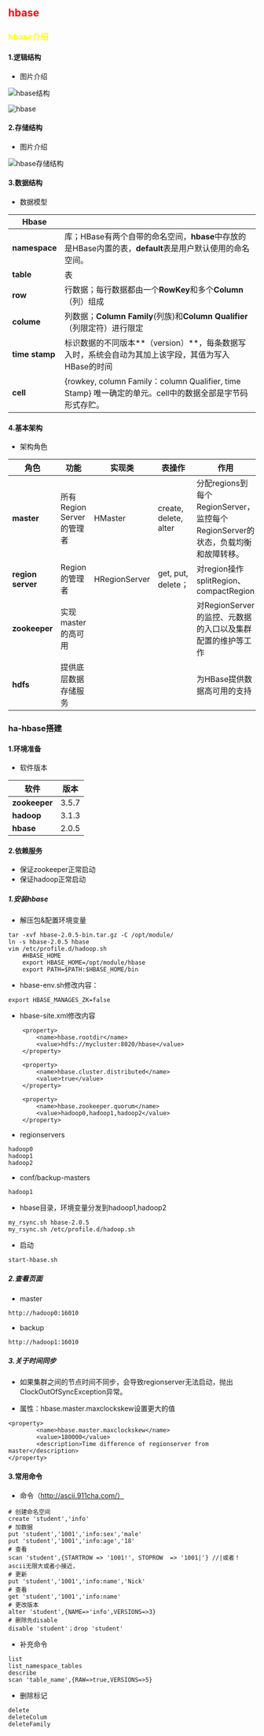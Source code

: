 ## <span style='color:red'>hbase</span>

### <span style='color:yellow'>hbase介绍</span>

#### 1.逻辑结构

* 图片介绍

![hbase结构](C:\Users\lenovo\Desktop\bigdata\hbase\hbase结构.png)



![hbase](C:\Users\lenovo\Desktop\bigdata\hbase\hbase.png)

#### 2.存储结构

* 图片介绍

![hbase存储结构](C:\Users\lenovo\Desktop\bigdata\hbase\hbase存储结构.png)

#### 3.数据结构

* 数据模型

| Hbase          |                                                              |
| -------------- | ------------------------------------------------------------ |
| **namespace**  | 库；HBase有两个自带的命名空间，**hbase**中存放的是HBase内置的表，**default**表是用户默认使用的命名空间。 |
| **table**      | 表                                                           |
| **row**        | 行数据；每行数据都由一个**RowKey**和多个**Column**（列）组成 |
| **colume**     | 列数据；**Column Family**(列族)和**Column Qualifier**（列限定符）进行限定 |
| **time stamp** | 标识数据的不同版本**（version）**，每条数据写入时，系统会自动为其加上该字段，其值为写入HBase的时间 |
| **cell**       | {rowkey, column Family：column Qualifier, time Stamp} 唯一确定的单元。cell中的数据全部是字节码形式存贮。 |

#### 4.基本架构

* 架构角色

| 角色              | 功能                      | 实现类        | 表操作                | 作用                                                         |
| ----------------- | ------------------------- | ------------- | --------------------- | ------------------------------------------------------------ |
| **master**        | 所有Region Server的管理者 | HMaster       | create, delete, alter | 分配regions到每个RegionServer，监控每个RegionServer的状态，负载均衡和故障转移。 |
| **region server** | Region的管理者            | HRegionServer | get, put, delete；    | 对region操作splitRegion、compactRegion                       |
| **zookeeper**     | 实现master的高可用        |               |                       | 对RegionServer的监控、元数据的入口以及集群配置的维护等工作   |
| **hdfs**          | 提供底层数据存储服务      |               |                       | 为HBase提供数据高可用的支持                                  |

### ha-hbase搭建

#### 1.环境准备

* 软件版本

| 软件          | 版本  |
| ------------- | ----- |
| **zookeeper** | 3.5.7 |
| **hadoop**    | 3.1.3 |
| **hbase**     | 2.0.5 |

#### 2.依赖服务

* 保证zookeeper正常启动
* 保证hadoop正常启动

##### 1.安装hbase

* 解压包&配置环境变量

```
tar -xvf hbase-2.0.5-bin.tar.gz -C /opt/module/
ln -s hbase-2.0.5 hbase
vim /etc/profile.d/hadoop.sh
	#HBASE_HOME
	export HBASE_HOME=/opt/module/hbase
	export PATH=$PATH:$HBASE_HOME/bin
```

* hbase-env.sh修改内容：

```
export HBASE_MANAGES_ZK=false
```

* hbase-site.xml修改内容

```
    <property>
        <name>hbase.rootdir</name>
        <value>hdfs://mycluster:8020/hbase</value>
    </property>

    <property>
        <name>hbase.cluster.distributed</name>
        <value>true</value>
    </property>

    <property>
        <name>hbase.zookeeper.quorum</name>
        <value>hadoop0,hadoop1,hadoop2</value>
    </property>

```

* regionservers

```
hadoop0
hadoop1
hadoop2
```

* conf/backup-masters

```
hadoop1
```

* hbase目录，环境变量分发到hadoop1,hadoop2

```
my_rsync.sh hbase-2.0.5
my_rsync.sh /etc/profile.d/hadoop.sh
```

* 启动

```
start-hbase.sh
```

##### 2.查看页面

* master

```
http://hadoop0:16010 
```

* backup

```
http://hadoop1:16010 
```

##### 3.关于时间同步

* 如果集群之间的节点时间不同步，会导致regionserver无法启动，抛出ClockOutOfSyncException异常。

* 属性：hbase.master.maxclockskew设置更大的值

```
<property>
        <name>hbase.master.maxclockskew</name>
        <value>180000</value>
        <description>Time difference of regionserver from master</description>
</property>

```

#### 3.常用命令

* 命令（http://ascii.911cha.com/）

```
# 创建命名空间
create 'student','info'
# 加数据
put 'student','1001','info:sex','male'
put 'student','1001','info:age','18'
# 查看
scan 'student',{STARTROW => '1001!', STOPROW  => '1001|'} //|或者！ascii无限大或者小接近，
# 更新
put 'student','1001','info:name','Nick'
# 查看
get 'student','1001','info:name'
# 更改版本
alter 'student',{NAME=>'info',VERSIONS=>3}
# 删除先disable
disable 'student'；drop 'student'
```

* 补充命令

```
list
list_namespace_tables
describe
scan 'table_name',{RAW=>true,VERSIONS=>5}
```

* 删除标记

```
delete
deleteColum
deleteFamily
```

